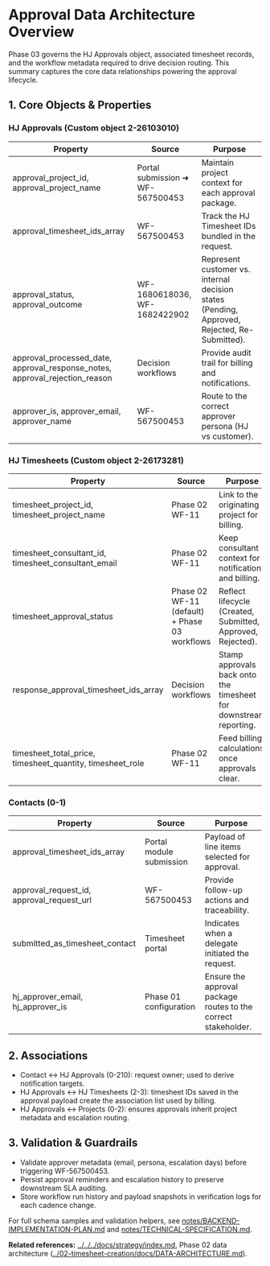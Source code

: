 # Approval Data Architecture Overview

Phase 03 governs the HJ Approvals object, associated timesheet records, and the workflow metadata required to drive decision routing. This summary captures the core data relationships powering the approval lifecycle.

## 1. Core Objects & Properties

### HJ Approvals (Custom object 2-26103010)
| Property | Source | Purpose |
| --- | --- | --- |
| approval_project_id, approval_project_name | Portal submission ➜ WF-567500453 | Maintain project context for each approval package. |
| approval_timesheet_ids_array | WF-567500453 | Track the HJ Timesheet IDs bundled in the request. |
| approval_status, approval_outcome | WF-1680618036, WF-1682422902 | Represent customer vs. internal decision states (Pending, Approved, Rejected, Re-Submitted). |
| approval_processed_date, approval_response_notes, approval_rejection_reason | Decision workflows | Provide audit trail for billing and notifications. |
| approver_is, approver_email, approver_name | WF-567500453 | Route to the correct approver persona (HJ vs customer). |

### HJ Timesheets (Custom object 2-26173281)
| Property | Source | Purpose |
| --- | --- | --- |
| timesheet_project_id, timesheet_project_name | Phase 02 WF-11 | Link to the originating project for billing. |
| timesheet_consultant_id, timesheet_consultant_email | Phase 02 WF-11 | Keep consultant context for notifications and billing. |
| timesheet_approval_status | Phase 02 WF-11 (default) + Phase 03 workflows | Reflect lifecycle (Created, Submitted, Approved, Rejected). |
| response_approval_timesheet_ids_array | Decision workflows | Stamp approvals back onto the timesheet for downstream reporting. |
| timesheet_total_price, timesheet_quantity, timesheet_role | Phase 02 WF-11 | Feed billing calculations once approvals clear. |

### Contacts (0-1)
| Property | Source | Purpose |
| --- | --- | --- |
| approval_timesheet_ids_array | Portal module submission | Payload of line items selected for approval. |
| approval_request_id, approval_request_url | WF-567500453 | Provide follow-up actions and traceability. |
| submitted_as_timesheet_contact | Timesheet portal | Indicates when a delegate initiated the request. |
| hj_approver_email, hj_approver_is | Phase 01 configuration | Ensure the approval package routes to the correct stakeholder. |

## 2. Associations
- Contact ↔ HJ Approvals (0-210): request owner; used to derive notification targets.
- HJ Approvals ↔ HJ Timesheets (2-3): timesheet IDs saved in the approval payload create the association list used by billing.
- HJ Approvals ↔ Projects (0-2): ensures approvals inherit project metadata and escalation routing.

## 3. Validation & Guardrails
- Validate approver metadata (email, persona, escalation days) before triggering WF-567500453.
- Persist approval reminders and escalation history to preserve downstream SLA auditing.
- Store workflow run history and payload snapshots in verification logs for each cadence change.

For full schema samples and validation helpers, see [notes/BACKEND-IMPLEMENTATION-PLAN.md](notes/BACKEND-IMPLEMENTATION-PLAN.md) and [notes/TECHNICAL-SPECIFICATION.md](notes/TECHNICAL-SPECIFICATION.md).

**Related references:** [../../../docs/strategy/index.md](../../../docs/strategy/index.md), Phase 02 data architecture ([../02-timesheet-creation/docs/DATA-ARCHITECTURE.md](../02-timesheet-creation/docs/DATA-ARCHITECTURE.md)).
